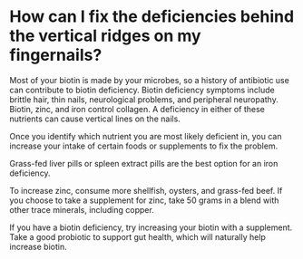 # How can I fix the deficiencies behind the vertical ridges on my fingernails?

Most of your biotin is made by your microbes, so a history of antibiotic use can contribute to biotin deficiency. Biotin deficiency symptoms include brittle hair, thin nails, neurological problems, and peripheral neuropathy. Biotin, zinc, and iron control collagen. A deficiency in either of these nutrients can cause vertical lines on the nails.

Once you identify which nutrient you are most likely deficient in, you can increase your intake of certain foods or supplements to fix the problem.

Grass-fed liver pills or spleen extract pills are the best option for an iron deficiency.

To increase zinc, consume more shellfish, oysters, and grass-fed beef. If you choose to take a supplement for zinc, take 50 grams in a blend with other trace minerals, including copper.

If you have a biotin deficiency, try increasing your biotin with a supplement. Take a good probiotic to support gut health, which will naturally help increase biotin.